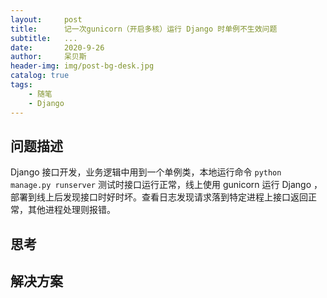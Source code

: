 ```yaml
---
layout:     post
title:      记一次gunicorn（开启多核）运行 Django 时单例不生效问题
subtitle:   ...
date:       2020-9-26
author:     呆贝斯
header-img: img/post-bg-desk.jpg
catalog: true
tags:
    - 随笔
    - Django
---
```


## 问题描述

Django 接口开发，业务逻辑中用到一个单例类，本地运行命令 `python manage.py runserver` 测试时接口运行正常，线上使用 gunicorn 运行  Django ，部署到线上后发现接口时好时坏。查看日志发现请求落到特定进程上接口返回正常，其他进程处理则报错。

## 思考

## 解决方案
